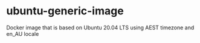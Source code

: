 # ubuntu-generic-image
Docker image that is based on Ubuntu 20.04 LTS using AEST timezone and en_AU locale
